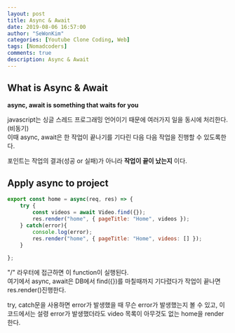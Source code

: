 ```yaml
---
layout: post
title: Async & Await
date: 2019-08-06 16:57:00
author: "SeWonKim"
categories: [Youtube Clone Coding, Web]
tags: [Nomadcoders]
comments: true
description: Async & Await 
---
```


## What is Async & Await
**async, await is something that waits for you**

javascript는 싱글 스레드 프로그래밍 언어이기 때문에 여러가지 일을 동시에 처리한다.(비동기)   
이때 async, await은 한 작업이 끝나기를 기다린 다음 다음 작업을 진행할 수 있도록한다.

포인트는 작업의 결과(성공 or 실패)가 아니라 **작업이 끝이 났는지** 이다.

## Apply async to project
```javascript
export const home = async(req, res) => {
    try {
        const videos = await Video.find({});
        res.render("home", { pageTitle: "Home", videos });
    } catch(error){
        console.log(error);
        res.render("home", { pageTitle: "Home", videos: [] });
    }
    
};
```
"/" 라우터에 접근하면 이 function이 실행된다.     
여기에서 async, await은 DB에서 find({})를 마칠때까지 기다렸다가 작업이 끝나면 res.render()진행한다.

try, catch문을 사용하면 error가 발생했을 때 무슨 error가 발생했는지 볼 수 있고,
이 코드에서는 설령 error가 발생했더라도 video 목록이 아무것도 없는 home을 render한다.
